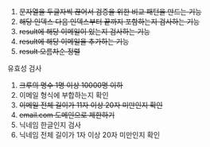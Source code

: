 1. ~~문자열을 두글자씩 끊어서 검증을 위한 비교 패턴을 만드는 기능~~
2. ~~해당 인덱스 다음 인덱스부터 끝까지 포함하는지 검사하는 기능~~
3. ~~result에 해당 이메일이 있는지 검사하는 기능~~
4. ~~result에 해당 이메일을 추가하는 기능~~
5. ~~result 오름차순 정렬~~

유효성 검사

1. ~~크루의 명수 1명 이상 10000명 이하~~
2. 이메일 형식에 부합하는지 확인
3. ~~이메일 전체 길이가 11자 이상 20자 미만인지 확인~~
4. ~~email.com 도메인으로 제한하기~~
5. 닉네임 한글인지 검사
6. 닉네임 전체 길이가 1자 이상 20자 미만인지 확인
